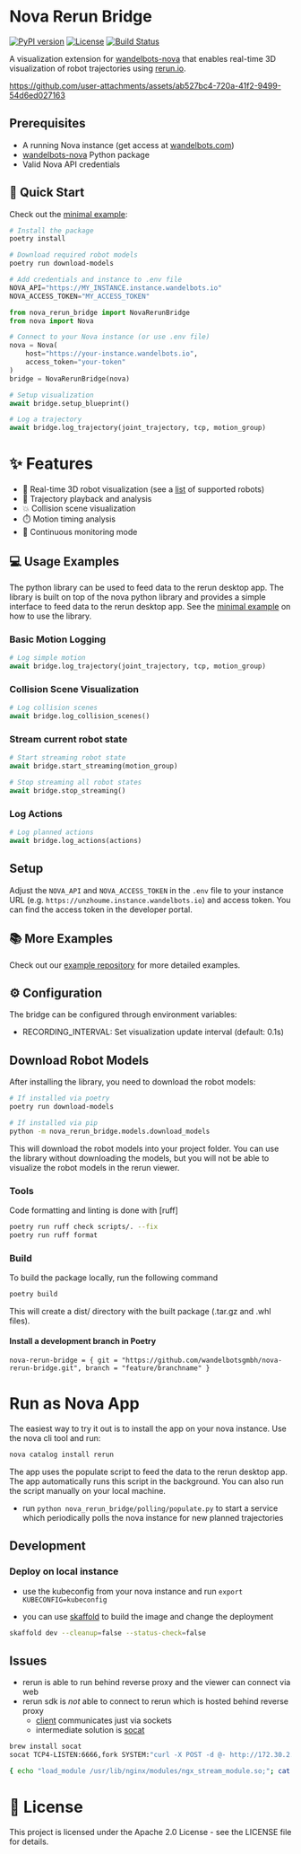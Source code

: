 # Nova Rerun Bridge

[![PyPI version](https://badge.fury.io/py/nova-rerun-bridge.svg)](https://badge.fury.io/py/nova-rerun-bridge)
[![License](https://img.shields.io/github/license/wandelbotsgmbh/nova-rerun-bridge.svg)](https://github.com/wandelbotsgmbh/nova-rerun-bridge/blob/main/LICENSE)
[![Build Status](https://github.com/wandelbotsgmbh/nova-rerun-bridge/actions/workflows/release.yml/badge.svg)](https://github.com/wandelbotsgmbh/nova-rerun-bridge/actions/workflows/release.yml)

A visualization extension for [wandelbots-nova](https://github.com/wandelbotsgmbh/wandelbots-nova) that enables real-time 3D visualization of robot trajectories using [rerun.io](https://rerun.io).

https://github.com/user-attachments/assets/ab527bc4-720a-41f2-9499-54d6ed027163

## Prerequisites

- A running Nova instance (get access at [wandelbots.com](https://www.wandelbots.com/))
- [wandelbots-nova](https://pypi.org/project/wandelbots-nova/) Python package
- Valid Nova API credentials

## 🚀 Quick Start

Check out the [minimal example](https://github.com/wandelbotsgmbh/nova-rerun-bridge/tree/main/minimal_example):

```bash
# Install the package
poetry install

# Download required robot models
poetry run download-models
```

```python
# Add credentials and instance to .env file
NOVA_API="https://MY_INSTANCE.instance.wandelbots.io"
NOVA_ACCESS_TOKEN="MY_ACCESS_TOKEN"
```

```python
from nova_rerun_bridge import NovaRerunBridge
from nova import Nova

# Connect to your Nova instance (or use .env file)
nova = Nova(
    host="https://your-instance.wandelbots.io",
    access_token="your-token"
)
bridge = NovaRerunBridge(nova)

# Setup visualization
await bridge.setup_blueprint()

# Log a trajectory
await bridge.log_trajectory(joint_trajectory, tcp, motion_group)
```

# ✨ Features

- 🤖 Real-time 3D robot visualization (see a [list](https://wandelbotsgmbh.github.io/wandelbots-js-react-components/?path=/story/3d-view-robot-supported-models) of supported robots)
- 🎯 Trajectory playback and analysis
- 💥 Collision scene visualization
- ⏱️ Motion timing analysis
- 🔄 Continuous monitoring mode

## 💻 Usage Examples

The python library can be used to feed data to the rerun desktop app. The library is built on top of the nova python library and provides a simple interface to feed data to the rerun desktop app. See the [minimal example](https://github.com/wandelbotsgmbh/nova-rerun-bridge/tree/main/minimal_example) on how to use the library.

### Basic Motion Logging

```python
# Log simple motion
await bridge.log_trajectory(joint_trajectory, tcp, motion_group)
```

### Collision Scene Visualization

```python
# Log collision scenes
await bridge.log_collision_scenes()
```

### Stream current robot state

```python
# Start streaming robot state
await bridge.start_streaming(motion_group)

# Stop streaming all robot states
await bridge.stop_streaming()
```

### Log Actions

```python
# Log planned actions
await bridge.log_actions(actions)
```

## Setup

Adjust the `NOVA_API` and `NOVA_ACCESS_TOKEN` in the `.env` file to your instance URL (e.g. `https://unzhoume.instance.wandelbots.io`) and access token. You can find the access token in the developer portal.

## 📚 More Examples

Check out our [example repository](https://github.com/wandelbotsgmbh/nova-rerun-bridge/tree/main/nova_rerun_bridge/examples) for more detailed examples.

## ⚙️ Configuration

The bridge can be configured through environment variables:

- RECORDING_INTERVAL: Set visualization update interval (default: 0.1s)

## Download Robot Models

After installing the library, you need to download the robot models:

```bash
# If installed via poetry
poetry run download-models

# If installed via pip
python -m nova_rerun_bridge.models.download_models
```

This will download the robot models into your project folder. You can use the library without downloading the models, but you will not be able to visualize the robot models in the rerun viewer.

### Tools

Code formatting and linting is done with [ruff]

```bash
poetry run ruff check scripts/. --fix
poetry run ruff format
```

### Build

To build the package locally, run the following command

```bash
poetry build
```

This will create a dist/ directory with the built package (.tar.gz and .whl files).

#### Install a development branch in Poetry

```
nova-rerun-bridge = { git = "https://github.com/wandelbotsgmbh/nova-rerun-bridge.git", branch = "feature/branchname" }
```

# Run as Nova App

The easiest way to try it out is to install the app on your nova instance. Use the nova cli tool and run:

```bash
nova catalog install rerun
```

The app uses the populate script to feed the data to the rerun desktop app. The app automatically runs this script in the background. You can also run the script manually on your local machine.

- run `python nova_rerun_bridge/polling/populate.py` to start a service which periodically polls the nova instance for new planned trajectories

## Development

### Deploy on local instance

- use the kubeconfig from your nova instance and run `export KUBECONFIG=kubeconfig`

- you can use [skaffold](https://skaffold.dev/) to build the image and change the deployment

```bash
skaffold dev --cleanup=false --status-check=false
```

## Issues

- rerun is able to run behind reverse proxy and the viewer can connect via web
- rerun sdk is _not_ able to connect to rerun which is hosted behind reverse proxy
  - [client](https://github.com/rerun-io/rerun/blob/cf9299d9205134713687e54fdf13551ed1f44bce/crates/store/re_sdk_comms/src/buffered_client.rs#L2) communicates just via sockets
  - intermediate solution is [socat](https://linux.die.net/man/1/socat)

```bash
brew install socat
socat TCP4-LISTEN:6666,fork SYSTEM:"curl -X POST -d @- http://172.30.2.224/some/rerun/sdk/"

{ echo "load_module /usr/lib/nginx/modules/ngx_stream_module.so;"; cat /etc/nginx/nginx.conf; } > temp_file && mv temp_file /etc/nginx/nginx.conf
```

# 📝 License

This project is licensed under the Apache 2.0 License - see the LICENSE file for details.
